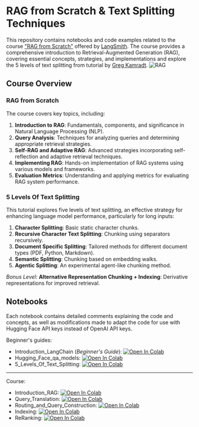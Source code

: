 # RAG from Scratch & Text Splitting Techniques

This repository contains notebooks and code examples related to the course ["RAG from Scratch"](https://www.youtube.com/watch?v=sVcwVQRHIc8&t=3s) offered by [LangSmith](https://www.langchain.com/langsmith). The course provides a comprehensive introduction to Retrieval-Augmented Generation (RAG), covering essential concepts, strategies, and implementations and explore the 5 levels of text splitting from tutorial by [Greg Kamradt](https://www.youtube.com/watch?v=8OJC21T2SL4&t=3274s).
![RAG](https://res.cloudinary.com/daaivmxff/image/upload/v1736505645/rag_nelryy.png)


## Course Overview

### RAG from Scratch
The course covers key topics, including:

1. **Introduction to RAG**: Fundamentals, components, and significance in Natural Language Processing (NLP).
2. **Query Analysis**: Techniques for analyzing queries and determining appropriate retrieval strategies.
3. **Self-RAG and Adaptive RAG**: Advanced strategies incorporating self-reflection and adaptive retrieval techniques.
4. **Implementing RAG**: Hands-on implementation of RAG systems using various models and frameworks.
5. **Evaluation Metrics**: Understanding and applying metrics for evaluating RAG system performance.

### 5 Levels Of Text Splitting
This tutorial explores five levels of text splitting, an effective strategy for enhancing language model performance, particularly for long inputs:

1. **Character Splitting**: Basic static character chunks.
2. **Recursive Character Text Splitting**: Chunking using separators recursively.
3. **Document Specific Splitting**: Tailored methods for different document types (PDF, Python, Markdown).
4. **Semantic Splitting**: Chunking based on embedding walks.
5. **Agentic Splitting**: An experimental agent-like chunking method.

*Bonus Level:* **Alternative Representation Chunking + Indexing**: Derivative representations for improved retrieval.

## Notebooks

Each notebook contains detailed comments explaining the code and concepts, as well as modifications made to adapt the code for use with Hugging Face API keys instead of OpenAI API keys.

Beginner's guides:

* Introduction_LangChain (_Beginner's Guide_): [![Open In Colab](https://colab.research.google.com/assets/colab-badge.svg)](https://colab.research.google.com/github/TemaBlag/RAG/blob/main/Introduction_LangChain.ipynb)
* Hugging_Face_qa_models: [![Open In Colab](https://colab.research.google.com/assets/colab-badge.svg)](https://colab.research.google.com/github/TemaBlag/RAG/blob/main/Hugging_Face_qa_models.ipynb)
* 5_Levels_Of_Text_Splitting: [![Open In Colab](https://colab.research.google.com/assets/colab-badge.svg)](https://colab.research.google.com/github/TemaBlag/RAG/blob/main/5_Levels_Of_Text_Splitting.ipynb)
  
---

Course:
* Introduction_RAG: [![Open In Colab](https://colab.research.google.com/assets/colab-badge.svg)](https://colab.research.google.com/github/TemaBlag/RAG/blob/main/Introduction_RAG.ipynb)
* Query_Translation: [![Open In Colab](https://colab.research.google.com/assets/colab-badge.svg)](https://colab.research.google.com/github/TemaBlag/RAG/blob/main/Query_Translation.ipynb)
* Routing_and_Query_Construction: [![Open In Colab](https://colab.research.google.com/assets/colab-badge.svg)](https://colab.research.google.com/github/TemaBlag/RAG/blob/main/Routing_and_Query_Construction.ipynb)
* Indexing: [![Open In Colab](https://colab.research.google.com/assets/colab-badge.svg)](https://colab.research.google.com/github/TemaBlag/RAG/blob/main/Indexing.ipynb)
* ReRanking: [![Open In Colab](https://colab.research.google.com/assets/colab-badge.svg)](https://colab.research.google.com/github/TemaBlag/RAG/blob/main/ReRanking.ipynb)

